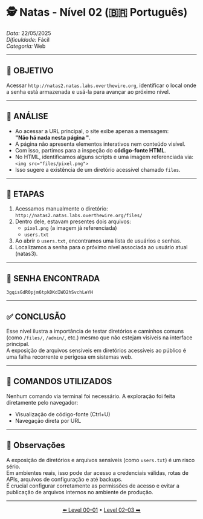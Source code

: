 # 🕵️ Natas - Nível 02 (🇧🇷 Português)  
*Data:* 22/05/2025  
*Dificuldade:* Fácil  
*Categoria:* Web

---

## 🎯 OBJETIVO

Acessar `http://natas2.natas.labs.overthewire.org`, identificar o local onde a senha está armazenada e usá-la para avançar ao próximo nível.

---

## 🔎 ANÁLISE

- Ao acessar a URL principal, o site exibe apenas a mensagem:  
  **"Não há nada nesta página "**.
- A página não apresenta elementos interativos nem conteúdo visível.
- Com isso, partimos para a inspeção do **código-fonte HTML**.
- No HTML, identificamos alguns scripts e uma imagem referenciada via:  
  `<img src="files/pixel.png">`
- Isso sugere a existência de um diretório acessível chamado `files`.

---

## 🧱 ETAPAS

1. Acessamos manualmente o diretório:  
   `http://natas2.natas.labs.overthewire.org/files/`
2. Dentro dele, estavam presentes dois arquivos:  
   - `pixel.png` (a imagem já referenciada)
   - `users.txt`
3. Ao abrir o `users.txt`, encontramos uma lista de usuários e senhas.
4. Localizamos a senha para o próximo nível associada ao usuário atual (natas3).

---

## 🔑 SENHA ENCONTRADA

```
3gqisGdR0pjm6tpkDKdIWO2hSvchLeYH
```

---

## ✅ CONCLUSÃO

Esse nível ilustra a importância de testar diretórios e caminhos comuns (como `/files/`, `/admin/`, etc.) mesmo que não estejam visíveis na interface principal.  
A exposição de arquivos sensíveis em diretórios acessíveis ao público é uma falha recorrente e perigosa em sistemas web.

---

## 🧪 COMANDOS UTILIZADOS

Nenhum comando via terminal foi necessário. A exploração foi feita diretamente pelo navegador:

- Visualização de código-fonte (Ctrl+U)
- Navegação direta por URL

---

## 🧠 Observações

A exposição de diretórios e arquivos sensíveis (como `users.txt`) é um risco sério.  
Em ambientes reais, isso pode dar acesso a credenciais válidas, rotas de APIs, arquivos de configuração e até backups.  
É crucial configurar corretamente as permissões de acesso e evitar a publicação de arquivos internos no ambiente de produção.

---

<p align="center">
  <a href="../Natas01/Readme-BR.md">⬅️ Level 00–01</a> • 
  <a href="../Natas03/Readme-BR.md">Level 02–03 ➡️</a>
</p>

